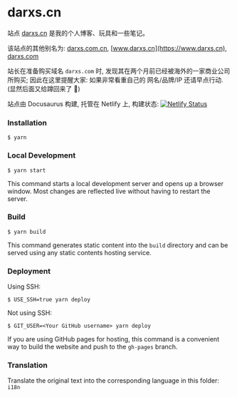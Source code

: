# darxs.cn

站点 [darxs.cn](https://darxs.cn) 是我的个人博客、玩具和一些笔记。

该站点的其他别名为:
[darxs.com.cn](https://darxs.com.cn),
[www.darxs.cn](https://www.darxs.cn),
[darxs.com](https://darxs.com)

站长在准备购买域名 `darxs.com` 时, 发现其在两个月前已经被海外的一家商业公司所购买; 因此在这里提醒大家: 如果非常看重自己的 网名/品牌/IP 还请早点行动.
(显然后面又给蹲回来了 👀)

站点由 Docusaurus 构建, 托管在 Netlify 上,
构建状态:
[![Netlify Status](https://api.netlify.com/api/v1/badges/e62cdcbc-1862-42a8-bb23-3aa2203003ab/deploy-status)](https://app.netlify.com/sites/darxs/deploys)

### Installation

```
$ yarn
```

### Local Development

```
$ yarn start
```

This command starts a local development server and opens up a browser window. Most changes are reflected live without having to restart the server.

### Build

```
$ yarn build
```

This command generates static content into the `build` directory and can be served using any static contents hosting service.

### Deployment

Using SSH:

```
$ USE_SSH=true yarn deploy
```

Not using SSH:

```
$ GIT_USER=<Your GitHub username> yarn deploy
```

If you are using GitHub pages for hosting, this command is a convenient way to build the website and push to the `gh-pages` branch.

### Translation

Translate the original text into the corresponding language in this folder: `i18n`
